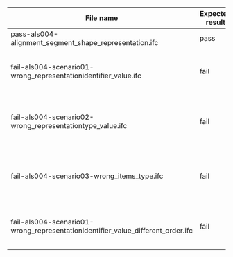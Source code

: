 

| File name | Expected result | Description |
| --- | --- | --- |
| pass-als004-alignment\_segment\_shape\_representation.ifc | pass | NaN |
| fail-als004-scenario01-wrong\_representationidentifier\_value.ifc | fail | Result 1: {'Instance\_id': '', 'Expected': 'value: Axis', 'Observed': 'value: Curve2D'} |
| fail-als004-scenario02-wrong\_representationtype\_value.ifc | fail | Result 1: {'Instance\_id': '', 'Expected': 'value: Segment', 'Observed': 'value: Brep'} |
| fail-als004-scenario03-wrong\_items\_type.ifc | fail | Result 1: {'Instance\_id': '', 'Expected': 'entity: IfcCurveSegment', 'Observed': 'entity: IfcLine'} |
| fail-als004-scenario01-wrong\_representationidentifier\_value\_different\_order.ifc | fail | Result 1: {'Instance\_id': '', 'Expected': 'value: Axis', 'Observed': 'value: Curve2D'} |

